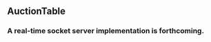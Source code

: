## AuctionTable  
### A real-time socket server implementation is forthcoming.

<!-- ## Dependencies   -->
<!-- 1. Admin's duty to increase or decrese the endTime in case of high demand/ postposne it.  
2. Future Prospect could be adding a User Wallet/balance.  
3. Think when/how to mark the ongoing etc. basically starting point??  
4. Maybe Check if User Registered to participate in auction
5. Remove playerId from Bid
6. Socket Configuration will be Player Specific. -->